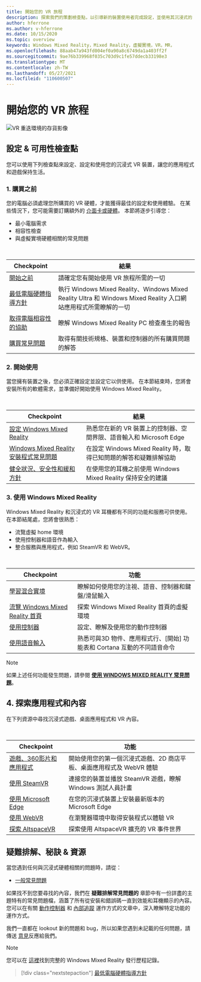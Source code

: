 ```yaml
---
title: 開始您的 VR 旅程
description: 探索我們的策劃檢查點，以引導新的裝置使用者完成設定，並使用其沉浸式的 VR 裝置。
author: hferrone
ms.author: v-hferrone
ms.date: 10/15/2020
ms.topic: overview
keywords: Windows Mixed Reality，Mixed Reality，虛擬實境，VR，MR，
ms.openlocfilehash: 88aab47a943fd004ef0a90a8c6749da1a403ff2f
ms.sourcegitcommit: 9ae76b339968f035c703d9c1fe57ddecb33198e3
ms.translationtype: MT
ms.contentlocale: zh-TW
ms.lasthandoff: 05/27/2021
ms.locfileid: "110600507"
---
```

# <a name="start-your-vr-journey"></a>開始您的 VR 旅程

![VR 重迭環境的存貨影像](images/mr-win32-slates-pinspanel.png)

## <a name="setup--usability-checkpoints"></a>設定 & 可用性檢查點

您可以使用下列檢查點來設定、設定和使用您的沉浸式 VR 裝置，讓您的應用程式和遊戲保持生活。

### <a name="1-before-you-buy"></a>1. 購買之前

您的電腦必須處理您所購買的 VR 硬體，才能獲得最佳的設定和使用體驗。 在某些情況下，您可能需要訂購額外的 [介面卡或硬體](recommended-adapters-for-windows-mixed-reality-capable-pcs.md)。 本節將逐步引導您：

* 最小電腦需求
* 相容性檢查
* 與虛擬實境硬體相關的常見問題

<br>

|  Checkpoint  |  結果  |
| --- | --- |
| [開始之前](before-you-start.md) | 請確定您有開始使用 VR 旅程所需的一切 |
| [最低電腦硬體指導方針](windows-mixed-reality-minimum-pc-hardware-compatibility-guidelines.md) | 執行 Windows Mixed Reality、Windows Mixed Reality Ultra 和 Windows Mixed Reality 入口網站應用程式所需瞭解的一切 |
| [取得電腦相容性的協助](get-help-with-pc-compatibility.md) | 瞭解 Windows Mixed Reality PC 檢查產生的報告 |
| [購買常見問題](before-you-buy-faqs.md) | 取得有關技術規格、裝置和控制器的所有購買問題的解答 |

### <a name="2-getting-started"></a>2. 開始使用

當您擁有裝置之後，您必須正確設定並設定它以供使用。 在本節結束時，您將會安裝所有的軟體需求，並準備好開始使用 Windows Mixed Reality。

<br>

|  Checkpoint  |  結果  |
| --- | --- |
| [設定 Windows Mixed Reality](set-up-windows-mixed-reality.md) | 熟悉您在新的 VR 裝置上的控制器、空間界限、語音輸入和 Microsoft Edge |
| [Windows Mixed Reality 安裝程式常見問題](wmr-setup-faq.yml) | 在設定 Windows Mixed Reality 時，取得已知問題的解答和疑難排解協助 |
| [健全狀況、安全性和緩和方針](wmr-health-safety-comfort.md) | 在使用您的耳機之前使用 Windows Mixed Reality 保持安全的建議  |

### <a name="3-using-windows-mixed-reality"></a>3. 使用 Windows Mixed Reality

Windows Mixed Reality 和沉浸式的 VR 耳機都有不同的功能和服務可供使用。 在本節結尾處，您將會很熟悉：

* 流覽虛擬 home 環境
* 使用控制器和語音作為輸入
* 整合服務與應用程式，例如 SteamVR 和 WebVR。

<br>

|  Checkpoint  |  功能  |
| --- | --- |
| [學習混合實境](learn-mixed-reality.md) | 瞭解如何使用您的注視、語音、控制器和鍵盤/滑鼠輸入 |
| [流覽 Windows Mixed Reality 首頁](your-mixed-reality-home.md) | 探索 Windows Mixed Reality 首頁的虛擬環境  |
| [使用控制器](controllers-in-wmr.md) | 設定、瞭解及使用您的動作控制器 |
| [使用語音輸入](using-speech-in-wmr.md) | 熟悉可與3D 物件、應用程式行、[開始] 功能表和 Cortana 互動的不同語音命令 |

> [!NOTE]
> 如果上述任何功能發生問題，請參閱 **[使用 WINDOWS MIXED REALITY 常見問題](using-wmr-faq.yml)**。

## <a name="4-discover-apps-and-content"></a>4. 探索應用程式和內容

在下列資源中尋找沉浸式遊戲、桌面應用程式和 VR 內容。 

<br>

|  Checkpoint  |  功能  |
| --- | --- |
| [遊戲、360影片和應用程式](using-games-and-apps-in-windows-mixed-reality.md) | 開始使用您的第一個沉浸式遊戲、2D 商店平板、桌面應用程式及 WebVR 體驗 |
| [使用 SteamVR](using-steamvr-with-windows-mixed-reality.md) | 連接您的裝置並播放 SteamVR 遊戲，瞭解 Windows 測試人員計畫 |
| [使用 Microsoft Edge](using-microsoft-edge.md) | 在您的沉浸式裝置上安裝最新版本的 Microsoft Edge |
| [使用 WebVR](webvr.md) | 在瀏覽器環境中取得安裝程式以體驗 VR |
| [探索 AltspaceVR](/windows/mixed-reality/altspace-vr/journey) | 探索使用 AltspaceVR 擴充的 VR 事件世界 |

## <a name="troubleshooting-tips--resources"></a>疑難排解、秘訣 & 資源

當您遇到任何與沉浸式硬體相關的問題時，請從：
 
* [一般常見問題](troubleshooting-windows-mixed-reality.md) 

如果找不到您要尋找的內容，我們在 **疑難排解常見問題的** 章節中有一份詳盡的主題特有的常見問題檔，涵蓋了所有從安裝和錯誤碼一直到效能和耳機顯示的內容。 您可以在有關 [動作控制器](controllers-in-wmr.md) 和 [內部追蹤](tracking-system.md) 運作方式的文章中，深入瞭解特定功能的運作方式。

我們一直都在 lookout 新的問題和 bug，所以如果您遇到未記載的任何問題，請傳送 [意見](filing-feedback.md)反應給我們。

> [!NOTE]
> 您可以在 [這裡](mixed-reality-software.md)找到完整的 Windows Mixed Reality 發行歷程記錄。

> [!div class="nextstepaction"]
> [最低電腦硬體指導方針](windows-mixed-reality-minimum-pc-hardware-compatibility-guidelines.md)

<br>